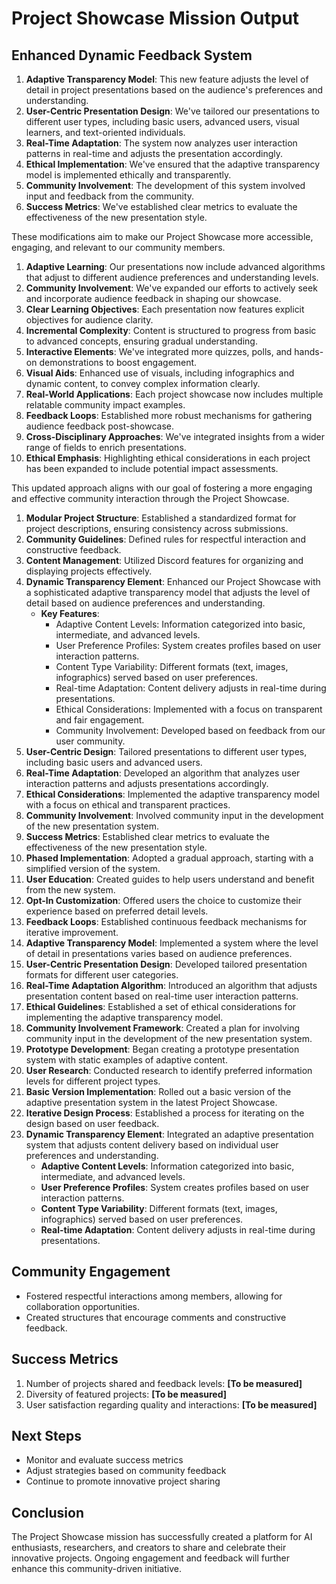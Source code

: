 

# Project Showcase Mission Output

## Enhanced Dynamic Feedback System
1. **Adaptive Transparency Model**: This new feature adjusts the level of detail in project presentations based on the audience's preferences and understanding.
2. **User-Centric Presentation Design**: We've tailored our presentations to different user types, including basic users, advanced users, visual learners, and text-oriented individuals.
3. **Real-Time Adaptation**: The system now analyzes user interaction patterns in real-time and adjusts the presentation accordingly.
4. **Ethical Implementation**: We've ensured that the adaptive transparency model is implemented ethically and transparently.
5. **Community Involvement**: The development of this system involved input and feedback from the community.
6. **Success Metrics**: We've established clear metrics to evaluate the effectiveness of the new presentation style.

These modifications aim to make our Project Showcase more accessible, engaging, and relevant to our community members.
1. **Adaptive Learning**: Our presentations now include advanced algorithms that adjust to different audience preferences and understanding levels.
2. **Community Involvement**: We've expanded our efforts to actively seek and incorporate audience feedback in shaping our showcase.
3. **Clear Learning Objectives**: Each presentation now features explicit objectives for audience clarity.
4. **Incremental Complexity**: Content is structured to progress from basic to advanced concepts, ensuring gradual understanding.
5. **Interactive Elements**: We've integrated more quizzes, polls, and hands-on demonstrations to boost engagement.
6. **Visual Aids**: Enhanced use of visuals, including infographics and dynamic content, to convey complex information clearly.
7. **Real-World Applications**: Each project showcase now includes multiple relatable community impact examples.
8. **Feedback Loops**: Established more robust mechanisms for gathering audience feedback post-showcase.
9. **Cross-Disciplinary Approaches**: We've integrated insights from a wider range of fields to enrich presentations.
10. **Ethical Emphasis**: Highlighting ethical considerations in each project has been expanded to include potential impact assessments.

This updated approach aligns with our goal of fostering a more engaging and effective community interaction through the Project Showcase.
1. **Modular Project Structure**: Established a standardized format for project descriptions, ensuring consistency across submissions.
2. **Community Guidelines**: Defined rules for respectful interaction and constructive feedback.
3. **Content Management**: Utilized Discord features for organizing and displaying projects effectively.
4. **Dynamic Transparency Element**: Enhanced our Project Showcase with a sophisticated adaptive transparency model that adjusts the level of detail based on audience preferences and understanding.
   - **Key Features**:
     - Adaptive Content Levels: Information categorized into basic, intermediate, and advanced levels.
     - User Preference Profiles: System creates profiles based on user interaction patterns.
     - Content Type Variability: Different formats (text, images, infographics) served based on user preferences.
     - Real-time Adaptation: Content delivery adjusts in real-time during presentations.
     - Ethical Considerations: Implemented with a focus on transparent and fair engagement.
     - Community Involvement: Developed based on feedback from our user community.
5. **User-Centric Design**: Tailored presentations to different user types, including basic users and advanced users.
6. **Real-Time Adaptation**: Developed an algorithm that analyzes user interaction patterns and adjusts presentations accordingly.
7. **Ethical Considerations**: Implemented the adaptive transparency model with a focus on ethical and transparent practices.
8. **Community Involvement**: Involved community input in the development of the new presentation system.
9. **Success Metrics**: Established clear metrics to evaluate the effectiveness of the new presentation style.
10. **Phased Implementation**: Adopted a gradual approach, starting with a simplified version of the system.
11. **User Education**: Created guides to help users understand and benefit from the new system.
12. **Opt-In Customization**: Offered users the choice to customize their experience based on preferred detail levels.
13. **Feedback Loops**: Established continuous feedback mechanisms for iterative improvement.
14. **Adaptive Transparency Model**: Implemented a system where the level of detail in presentations varies based on audience preferences.
15. **User-Centric Presentation Design**: Developed tailored presentation formats for different user categories.
16. **Real-Time Adaptation Algorithm**: Introduced an algorithm that adjusts presentation content based on real-time user interaction patterns.
17. **Ethical Guidelines**: Established a set of ethical considerations for implementing the adaptive transparency model.
18. **Community Involvement Framework**: Created a plan for involving community input in the development of the new presentation system.
19. **Prototype Development**: Began creating a prototype presentation system with static examples of adaptive content.
20. **User Research**: Conducted research to identify preferred information levels for different project types.
21. **Basic Version Implementation**: Rolled out a basic version of the adaptive presentation system in the latest Project Showcase.
22. **Iterative Design Process**: Established a process for iterating on the design based on user feedback.
4. **Dynamic Transparency Element**: Integrated an adaptive presentation system that adjusts content delivery based on individual user preferences and understanding.
   - **Adaptive Content Levels**: Information categorized into basic, intermediate, and advanced levels.
   - **User Preference Profiles**: System creates profiles based on user interaction patterns.
   - **Content Type Variability**: Different formats (text, images, infographics) served based on user preferences.
   - **Real-time Adaptation**: Content delivery adjusts in real-time during presentations.

## Community Engagement
- Fostered respectful interactions among members, allowing for collaboration opportunities.
- Created structures that encourage comments and constructive feedback.

## Success Metrics
1. Number of projects shared and feedback levels: **[To be measured]**
2. Diversity of featured projects: **[To be measured]**
3. User satisfaction regarding quality and interactions: **[To be measured]**

## Next Steps
- Monitor and evaluate success metrics
- Adjust strategies based on community feedback
- Continue to promote innovative project sharing

## Conclusion
The Project Showcase mission has successfully created a platform for AI enthusiasts, researchers, and creators to share and celebrate their innovative projects. Ongoing engagement and feedback will further enhance this community-driven initiative.